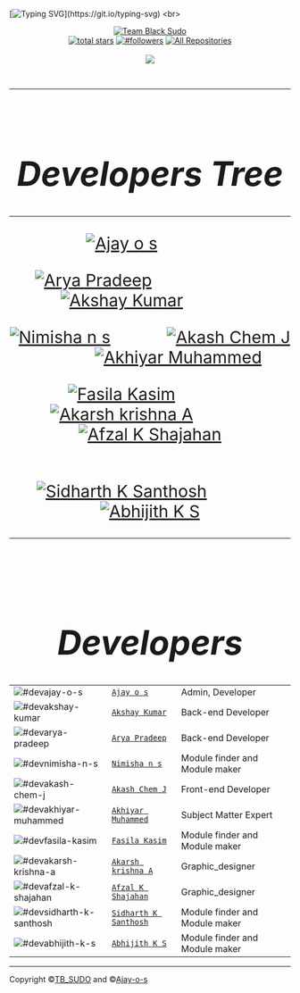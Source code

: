 [![Typing SVG](https://readme-typing-svg.herokuapp.com?color=%232DD309&size=28&lines=HI+Welcome+to;Team%20BLACK_SUDO;Nice+to+meet+you..!)](https://git.io/typing-svg)
<br>
<div align="center">

[![Team Black Sudo](https://github.com/TB-SUDO.png?size=200)](https://github.com/TB-SUDO) 
<br>
<a href="https://github.com/TB-SUDO?tab=repositories&sort=stargazers">
<img alt="total stars" title="Total stars on GitHub" src="https://custom-icon-badges.herokuapp.com/badge/dynamic/json?logo=star&color=55960c&labelColor=488207&label=Stars&style=for-the-badge&query=%24.stars&url=https://api.github-star-counter.workers.dev/user/TB-SUDO"/></a>
<a href="https://github.com/TB-SUDO?tab=followers">
<img alt="#followers" title="Follow me on Github" src="https://custom-icon-badges.herokuapp.com/github/followers/TB-SUDO?color=236ad3&labelColor=1155ba&style=for-the-badge&logo=person-add&label=Follow&logoColor=white"/></a>
<a href="https://github.com/TB-SUDO?tab=repositories&sort=stargazers"><img alt="All Repositories" title="All Repositories" src="https://custom-icon-badges.herokuapp.com/badge/-All%20Repos-2962FF?style=for-the-badge&logoColor=white&logo=repo"/></a>
</br></br>
<a href="https://github.com/TB-SUDO">
<img src="https://profile-counter.glitch.me/{Ajay-o-s}/count.svg"></a>
</div><br>

---
<br>


<div align="center" style="font-size:30px">

# ***Developers Tree***
---


[![`Ajay o s`](https://github.com/Ajay-o-s.png?size=100)](#devajay-o-s)&#160;&#160;&#160;&#160;&#160;&#160;&#160;&#160;&#160;&#160;&#160;&#160;

[![`Arya Pradeep`](https://github.com/TB-SUDO.png?size=100)](#devarya-pradeep)&#160;&#160;&#160;&#160;&#160;&#160;&#160;&#160;&#160;&#160;&#160;&#160;&#160;&#160;&#160;&#160;&#160;&#160;&#160;&#160;&#160;&#160;&#160;&#160;[![`Akshay Kumar`](https://github.com/TB-SUDO.png?size=100)](#devakshay-kumar)&#160;&#160;&#160;&#160;&#160;&#160;&#160;&#160;&#160;&#160;&#160;&#160;

[![`Nimisha n s`](https://github.com/Nimisha-n-s.png?size=100)](#devnimisha-n-s)&#160;&#160;&#160;&#160;&#160;&#160;&#160;&#160;&#160;&#160;&#160;&#160;[![`Akash Chem J`](https://github.com/ACJ007.png?size=100)](#devakash-chem-j)&#160;&#160;&#160;&#160;&#160;&#160;&#160;&#160;&#160;&#160;&#160;&#160;[![`Akhiyar Muhammed`](https://github.com/TB-SUDO.png?size=100)](#devakhiyar-muhammed)

[![`Fasila Kasim`](https://github.com/TB-SUDO.png?size=100)](#devfasila-kasim)&#160;&#160;&#160;&#160;&#160;&#160;&#160;&#160;&#160;&#160;&#160;&#160;[![`Akarsh krishna A`](https://github.com/akarsh-krishna.png?size=100)](#devakarsh-krishna-a)&#160;&#160;&#160;&#160;&#160;&#160;&#160;&#160;&#160;&#160;&#160;&#160;[![`Afzal K Shajahan`](https://github.com/afzalshaji18.png?size=100)](#devafzal-k-shajahan)

&#160;&#160;&#160;&#160;&#160;&#160;&#160;&#160;&#160;&#160;&#160;&#160;&#160;&#160;&#160;&#160;&#160;&#160;&#160;&#160;&#160;&#160;&#160;&#160;[![`Sidharth K Santhosh`](https://github.com/TB-SUDO.png?size=100)](#devsidharth-k-santhosh)&#160;&#160;&#160;&#160;&#160;&#160;&#160;&#160;&#160;&#160;&#160;&#160;[![`Abhijith K S`](https://github.com/TB-SUDO.png?size=100)](#devabhijith-k-s)





----
<br>

# ***Developers***


||||
| ----------------------                                                  | ---------------------------------                       | ----------- |
| ![#devajay-o-s](https://github.com/Ajay-o-s.png?size=100)               | [`Ajay o s`](https://github.com/Ajay-o-s)               | Admin, Developer|
| ![#devakshay-kumar](https://github.com/TB-SUDO.png?size=100)            | [`Akshay Kumar`](https://github.com/akshay-011)         | Back-end Developer|
| ![#devarya-pradeep](https://github.com/TB-SUDO.png?size=100)            | [`Arya Pradeep`](https://github.com/TB-SUDO)            | Back-end Developer|
| ![#devnimisha-n-s](https://github.com/TB-SUDO.png?size=100)             | [`Nimisha n s`](https://github.com/TB-SUDO)             | Module finder and Module maker|
| ![#devakash-chem-j](https://github.com/ACJ007.png?size=100)             | [`Akash Chem J`](https://github.com/ACJ007)             | Front-end Developer |
| ![#devakhiyar-muhammed](https://github.com/TB-SUDO.png?size=100)        | [`Akhiyar Muhammed`](https://github.com/TB-SUDO)        | Subject Matter Expert |
| ![#devfasila-kasim](https://github.com/TB-SUDO.png?size=100)            | [`Fasila Kasim`](https://github.com/TB-SUDO)            | Module finder and Module maker|
| ![#devakarsh-krishna-a](https://github.com/akarsh-krishna.png?size=100) | [`Akarsh krishna A`](https://github.com/akarsh-krishna) | Graphic_designer |
| ![#devafzal-k-shajahan](https://github.com/afzalshaji18.png?size=100)   | [`Afzal K Shajahan`](https://github.com/afzalshaji18)   | Graphic_designer |
| ![#devsidharth-k-santhosh](https://github.com/TB-SUDO.png?size=100)     | [`Sidharth K Santhosh`](https://github.com/TB-SUDO)     | Module finder and Module maker|
| ![#devabhijith-k-s](https://github.com/TB-SUDO.png?size=100)            | [`Abhijith K S`](https://github.com/TB-SUDO)            | Module finder and Module maker|

</div>

---


Copyright &copy;[TB_SUDO](https://github.com/TB_SUDO) and &copy;[Ajay-o-s](https://github.com/Ajay-o-s)